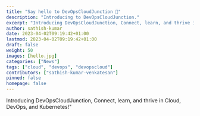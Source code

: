 ```yaml
---
title: "Say hello to DevOpsCloudJunction 👋"
description: "Introducing to DevOpsCloudJunction."
excerpt: "Introducing DevOpsCloudJunction, Connect, learn, and thrive in Cloud, DevOps, and Kubernetes!"
author: sathish-kumar
date: 2023-04-02T09:19:42+01:00
lastmod: 2023-04-02T09:19:42+01:00
draft: false
weight: 50
images: [hello.jpg]
categories: ["News"]
tags: ["cloud", "devops", "devopscloud"]
contributors: ["sathish-kumar-venkatesan"]
pinned: false
homepage: false
---
```


Introducing DevOpsCloudJunction, Connect, learn, and thrive in Cloud, DevOps, and Kubernetes!"
